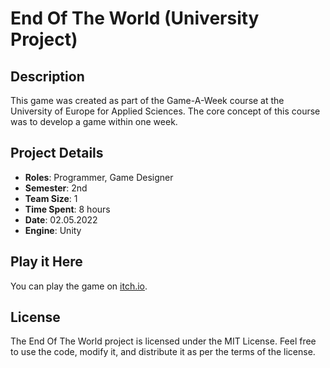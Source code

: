 # End Of The World (University Project)

## Description
This game was created as part of the Game-A-Week course at the University of Europe for Applied Sciences. The core concept of this course was to develop a game within one week.

## Project Details
- **Roles**: Programmer, Game Designer
- **Semester**: 2nd
- **Team Size**: 1
- **Time Spent**: 8 hours
- **Date**: 02.05.2022
- **Engine**: Unity

## Play it Here
You can play the game on [itch.io](https://psikh286.itch.io/end-of-the-world).

## License
The End Of The World project is licensed under the MIT License. Feel free to use the code, modify it, and distribute it as per the terms of the license.
